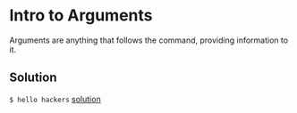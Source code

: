 # Intro to Arguments

Arguments are anything that follows the command, providing information to it.

## Solution
`$ hello hackers`
[solution](02_Intro_to_Arguments.png)
